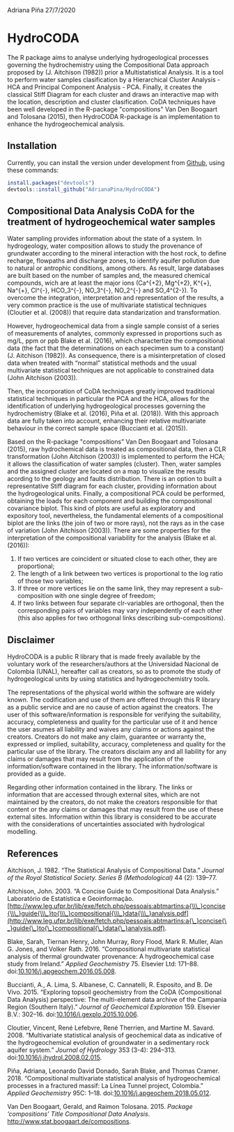 Adriana Piña
27/7/2020





HydroCODA
=========

The R package aims to analyse underlying hydrogeological processes governing the hydrochemistry using the Compositional Data approach proposed by (J. Aitchison (1982)) prior a Multistatistical Analysis. It is a tool to perform water samples clasification by a Hierarchical Cluster Analysis - HCA and Principal Component Analysis - PCA. Finally, it creates the classical Stiff Diagram for each cluster and draws an interactive map with the location, description and cluster clasification. CoDA techniques have been well developed in the R-package "compositions" Van Den Boogaart and Tolosana (2015), then HydroCODA R-package is an implementation to enhance the hydrogeochemical analysis.

Installation
------------

Currently, you can install the version under development from [Github](https://github.com/AdrianaPina/HydroCODA), using these commands:

``` r
install.packages("devtools")
devtools::install_github("AdrianaPina/HydroCODA")
```

Compositional Data Analysis CoDA for the treatment of hydrogeochemical water samples
------------------------------------------------------------------------------------

Water sampling provides information about the state of a system. In hydrogeology, water composition allows to study the provenance of grundwater according to the mineral interaction with the host rock, to define recharge, flowpaths and discharge zones, to identify aquifer pollution due to natural or antrophic conditions, among others. As result, large databases are built based on the number of samples and, the measured chemical compounds, wich are at least the major ions (Ca^{+2}, Mg^{+2}, K^{+}, Na^{+}, Cl^{-}, HCO\_3^{-}, NO\_3^{-}, NO\_2^{-} and SO\_4^{2-}). To overcome the integration, interpretation and representation of the results, a very common practice is the use of multivariate statistical techniques (Cloutier et al. (2008)) that require data standarization and transformation.

However, hydrogeochemical data from a single sample consist of a series of measurements of analytes, commonly expressed in proportions such as mg/L, ppm or ppb Blake et al. (2016), which charactertize the compositional data (the fact that the determinations on each specimen sum to a constant) (J. Aitchison (1982)). As consequence, there is a misinterpretation of closed data when treated with “normal” statistical methods and the usual multivariate statistical techniques are not applicable to constrained data (John Aitchison (2003)).

Then, the incorporation of CoDA techniques greatly improved traditional statistical techniques in particular the PCA and the HCA, allows for the identification of underlying hydrogeological processes governing the hydrochemistry (Blake et al. (2016), Piña et al. (2018)). With this approach data are fully taken into account, enhancing their relative multivariate behaviour in the correct sample space (Buccianti et al. (2015)).

Based on the R-package "compositions" Van Den Boogaart and Tolosana (2015), raw hydrochemical data is treated as compositional data, then a CLR transformation (John Aitchison (2003)) is implemented to perform the HCA; it allows the classification of water samples (cluster). Then, water samples and the assigned cluster are located on a map to visualize the results acording to the geology and faults distribution. There is an option to built a representative Stiff diagram for each cluster, providing information about the hydrogeological units. Finally, a compositional PCA could be performed, obtaining the loads for each component and building the compositional covariance biplot. This kind of plots are useful as exploratory and expository tool, nevertheless, the fundamental elements of a compositional biplot are the links (the join of two or more rays), not the rays as in the case of variation (John Aitchison (2003)). There are some properties for the interpretation of the compositional variability for the analysis (Blake et al. (2016)):

1.  If two vertices are coincident or situated close to each other, they are proportional;
2.  The length of a link between two vertices is proportional to the log ratio of those two variables;
3.  If three or more vertices lie on the same link, they may represent a sub-composition with one single degree of freedom;
4.  If two links between four separate clr-variables are orthogonal, then the corresponding pairs of variables may vary independently of each other (this also applies for two orthogonal links describing sub-compositions).

Disclaimer
----------

HydroCODA is a public R library that is made freely available by the voluntary work of the researchers/authors at the Universidad Nacional de Colombia (UNAL), hereafter call as creators, so as to promote the study of hydrogeological units by using statistics and hydrogeochemistry tools.

The representations of the physical world within the software are widely known. The codification and use of them are offered through this R library as a public service and are no cause of action against the creators. The user of this software/information is responsible for verifying the suitability, accuracy, completeness and quality for the particular use of it and hence the user asumes all liability and waives any claims or actions against the creators. Creators do not make any claim, guarantee or warranty the, expressed or implied, suitability, accuracy, completeness and quality for the particular use of the library. The creators disclaim any and all liability for any claims or damages that may result from the application of the information/software contained in the library. The information/software is provided as a guide.

Regarding other information contained in the library. The links or information that are accessed through external sites, which are not maintained by the creators, do not make the creators responsible for that content or the any claims or damages that may result from the use of these external sites. Information within this library is considered to be accurate with the considerations of uncertainties associated with hydrological modelling.

References
----------

Aitchison, J. 1982. “The Statistical Analysis of Compositional Data.” *Journal of the Royal Statistical Society. Series B (Methodological)* 44 (2): 139–77.

Aitchison, John. 2003. “A Concise Guide to Compositional Data Analysis.” Laboratório de Estatística e Geoinformação. [http://www.leg.ufpr.br/lib/exe/fetch.php/pessoais:abtmartins:a{\\\_}concise{\\\_}guide{\\\_}to{\\\_}compositional{\\\_}data{\\\_}analysis.pdf](http://www.leg.ufpr.br/lib/exe/fetch.php/pessoais:abtmartins:a{\_}concise{\_}guide{\_}to{\_}compositional{\_}data{\_}analysis.pdf).

Blake, Sarah, Tiernan Henry, John Murray, Rory Flood, Mark R. Muller, Alan G. Jones, and Volker Rath. 2016. “Compositional multivariate statistical analysis of thermal groundwater provenance: A hydrogeochemical case study from Ireland.” *Applied Geochemistry* 75. Elsevier Ltd: 171–88. doi:[10.1016/j.apgeochem.2016.05.008](https://doi.org/10.1016/j.apgeochem.2016.05.008).

Buccianti, A., A. Lima, S. Albanese, C. Cannatelli, R. Esposito, and B. De Vivo. 2015. “Exploring topsoil geochemistry from the CoDA (Compositional Data Analysis) perspective: The multi-element data archive of the Campania Region (Southern Italy).” *Journal of Geochemical Exploration* 159. Elsevier B.V.: 302–16. doi:[10.1016/j.gexplo.2015.10.006](https://doi.org/10.1016/j.gexplo.2015.10.006).

Cloutier, Vincent, René Lefebvre, René Therrien, and Martine M. Savard. 2008. “Multivariate statistical analysis of geochemical data as indicative of the hydrogeochemical evolution of groundwater in a sedimentary rock aquifer system.” *Journal of Hydrology* 353 (3-4): 294–313. doi:[10.1016/j.jhydrol.2008.02.015](https://doi.org/10.1016/j.jhydrol.2008.02.015).

Piña, Adriana, Leonardo David Donado, Sarah Blake, and Thomas Cramer. 2018. “Compositional multivariate statistical analysis of hydrogeochemical processes in a fractured massif: La Línea Tunnel project, Colombia.” *Applied Geochemistry* 95C: 1–18. doi:[10.1016/j.apgeochem.2018.05.012](https://doi.org/10.1016/j.apgeochem.2018.05.012).

Van Den Boogaart, Gerald, and Raimon Tolosana. 2015. *Package ’compositions’ Title Compositional Data Analysis*. <http://www.stat.boogaart.de/compositions>.
